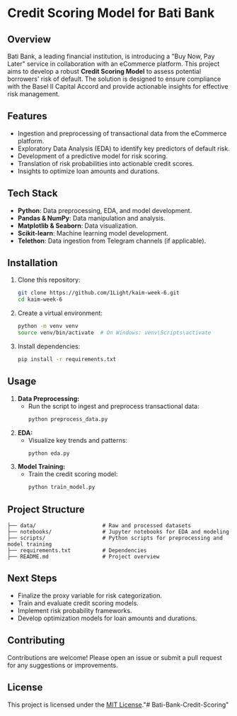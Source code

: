 # Credit Scoring Model for Bati Bank

## Overview
Bati Bank, a leading financial institution, is introducing a "Buy Now, Pay Later" service in collaboration with an eCommerce platform. This project aims to develop a robust **Credit Scoring Model** to assess potential borrowers' risk of default. The solution is designed to ensure compliance with the Basel II Capital Accord and provide actionable insights for effective risk management.

## Features
- Ingestion and preprocessing of transactional data from the eCommerce platform.
- Exploratory Data Analysis (EDA) to identify key predictors of default risk.
- Development of a predictive model for risk scoring.
- Translation of risk probabilities into actionable credit scores.
- Insights to optimize loan amounts and durations.

## Tech Stack
- **Python**: Data preprocessing, EDA, and model development.
- **Pandas & NumPy**: Data manipulation and analysis.
- **Matplotlib & Seaborn**: Data visualization.
- **Scikit-learn**: Machine learning model development.
- **Telethon**: Data ingestion from Telegram channels (if applicable).

## Installation
1. Clone this repository:
   ```bash
   git clone https://github.com/1Light/kaim-week-6.git
   cd kaim-week-6
   ```
2. Create a virtual environment:
   ```bash
   python -m venv venv
   source venv/bin/activate  # On Windows: venv\Scripts\activate
   ```
3. Install dependencies:
   ```bash
   pip install -r requirements.txt
   ```

## Usage
1. **Data Preprocessing:**
   - Run the script to ingest and preprocess transactional data:
     ```bash
     python preprocess_data.py
     ```
2. **EDA:**
   - Visualize key trends and patterns:
     ```bash
     python eda.py
     ```
3. **Model Training:**
   - Train the credit scoring model:
     ```bash
     python train_model.py
     ```

## Project Structure
```plaintext
├── data/                     # Raw and processed datasets
├── notebooks/                # Jupyter notebooks for EDA and modeling
├── scripts/                  # Python scripts for preprocessing and model training
├── requirements.txt          # Dependencies
├── README.md                 # Project overview
```

## Next Steps
- Finalize the proxy variable for risk categorization.
- Train and evaluate credit scoring models.
- Implement risk probability frameworks.
- Develop optimization models for loan amounts and durations.

## Contributing
Contributions are welcome! Please open an issue or submit a pull request for any suggestions or improvements.

## License
This project is licensed under the [MIT License](LICENSE)."# Bati-Bank-Credit-Scoring" 
